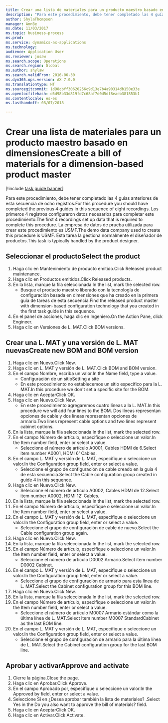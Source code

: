 ```yaml
--- 
title: Crear una lista de materiales para un producto maestro basado en dimensiones
description: "Para este procedimiento, debe tener completado las 4 guías anteriores de esta secuencia de ocho registros."
author: ShylaThompson
manager: AnnBe
ms.date: 11/03/2017
ms.topic: business-process
ms.prod: 
ms.service: dynamics-ax-applications
ms.technology: 
audience: Application User
ms.reviewer: josaw
ms.search.scope: Operations
ms.search.region: Global
ms.author: shylaw
ms.search.validFrom: 2016-06-30
ms.dyn365.ops.version: AX 7.0.0
ms.translationtype: HT
ms.sourcegitcommit: 1d98cbff30620256c9d13e7b4a90314db150e33e
ms.openlocfilehash: d6d98b33d819fd7c68af7d0d5df8eaeb381853b1
ms.contentlocale: es-es
ms.lasthandoff: 08/07/2018

---
```

# <a name="create-a-bill-of-materials-for-a-dimension-based-product-master"></a><span data-ttu-id="b02ab-103">Crear una lista de materiales para un producto maestro basado en dimensiones</span><span class="sxs-lookup"><span data-stu-id="b02ab-103">Create a bill of materials for a dimension-based product master</span></span>

[!include [task guide banner](../../includes/task-guide-banner.md)]

<span data-ttu-id="b02ab-104">Para este procedimiento, debe tener completado las 4 guías anteriores de esta secuencia de ocho registros.</span><span class="sxs-lookup"><span data-stu-id="b02ab-104">For this procedure you should have completed the previous 4 guides in this sequence of eight recordings.</span></span> <span data-ttu-id="b02ab-105">Los primeros 4 registros configuraron datos necesarios para completar este procedimiento.</span><span class="sxs-lookup"><span data-stu-id="b02ab-105">The first 4 recordings set up data that is required to complete this procedure.</span></span> <span data-ttu-id="b02ab-106">La empresa de datos de prueba utilizada para crear este procedimiento es USMF.</span><span class="sxs-lookup"><span data-stu-id="b02ab-106">The demo data company used to create this procedure is USMF.</span></span> <span data-ttu-id="b02ab-107">Esta tarea la gestiona normalmente el diseñador de productos.</span><span class="sxs-lookup"><span data-stu-id="b02ab-107">This task is typically handled by the product designer.</span></span>


## <a name="select-the-product"></a><span data-ttu-id="b02ab-108">Seleccionar el producto</span><span class="sxs-lookup"><span data-stu-id="b02ab-108">Select the product</span></span>
1. <span data-ttu-id="b02ab-109">Haga clic en Mantenimiento de producto emitido.</span><span class="sxs-lookup"><span data-stu-id="b02ab-109">Click Released product maintenance.</span></span>
2. <span data-ttu-id="b02ab-110">Haga clic en Productos emitidos.</span><span class="sxs-lookup"><span data-stu-id="b02ab-110">Click Released products.</span></span>
3. <span data-ttu-id="b02ab-111">En la lista, marque la fila seleccionada.</span><span class="sxs-lookup"><span data-stu-id="b02ab-111">In the list, mark the selected row.</span></span>
    * <span data-ttu-id="b02ab-112">Busque el producto maestro liberado con la tecnología de configuración basada en dimensiones que ha creado en la primera guía de tareas de esta secuencia.</span><span class="sxs-lookup"><span data-stu-id="b02ab-112">Find the released product master with dimension-based configuration technology that you created in the first task guide in this sequence.</span></span>  
4. <span data-ttu-id="b02ab-113">En el panel de acciones, haga clic en Ingeniero.</span><span class="sxs-lookup"><span data-stu-id="b02ab-113">On the Action Pane, click Engineer.</span></span>
5. <span data-ttu-id="b02ab-114">Haga clic en Versiones de L. MAT.</span><span class="sxs-lookup"><span data-stu-id="b02ab-114">Click BOM versions.</span></span>

## <a name="create-new-bom-and-bom-version"></a><span data-ttu-id="b02ab-115">Crear una L. MAT y una versión de L. MAT nuevas</span><span class="sxs-lookup"><span data-stu-id="b02ab-115">Create new BOM and BOM version</span></span>
1. <span data-ttu-id="b02ab-116">Haga clic en Nuevo.</span><span class="sxs-lookup"><span data-stu-id="b02ab-116">Click New.</span></span>
2. <span data-ttu-id="b02ab-117">Haga clic en L. MAT y versión de L. MAT.</span><span class="sxs-lookup"><span data-stu-id="b02ab-117">Click BOM and BOM version.</span></span>
3. <span data-ttu-id="b02ab-118">En el campo Nombre, escriba un valor.</span><span class="sxs-lookup"><span data-stu-id="b02ab-118">In the Name field, type a value.</span></span>
    * <span data-ttu-id="b02ab-119">Configuración de un sitio</span><span class="sxs-lookup"><span data-stu-id="b02ab-119">Setting a site</span></span>  
    * <span data-ttu-id="b02ab-120">En este procedimiento no establecemos un sitio específico para la L. MAT.</span><span class="sxs-lookup"><span data-stu-id="b02ab-120">In this procedure we don't set a specific site for the BOM.</span></span>  
4. <span data-ttu-id="b02ab-121">Haga clic en Aceptar</span><span class="sxs-lookup"><span data-stu-id="b02ab-121">Click OK.</span></span>
5. <span data-ttu-id="b02ab-122">Haga clic en Nuevo.</span><span class="sxs-lookup"><span data-stu-id="b02ab-122">Click New.</span></span>
    * <span data-ttu-id="b02ab-123">En este procedimiento agregaremos cuatro líneas a la L. MAT.</span><span class="sxs-lookup"><span data-stu-id="b02ab-123">In this procedure we will add four lines to the BOM.</span></span> <span data-ttu-id="b02ab-124">Dos líneas representan opciones de cable y dos líneas representan opciones de armario.</span><span class="sxs-lookup"><span data-stu-id="b02ab-124">Two lines represent cable options and two lines represent cabinet options.</span></span>  
6. <span data-ttu-id="b02ab-125">En la lista, marque la fila seleccionada.</span><span class="sxs-lookup"><span data-stu-id="b02ab-125">In the list, mark the selected row.</span></span>
7. <span data-ttu-id="b02ab-126">En el campo Número de artículo, especifique o seleccione un valor.</span><span class="sxs-lookup"><span data-stu-id="b02ab-126">In the Item number field, enter or select a value.</span></span>
    * <span data-ttu-id="b02ab-127">Seleccione el número de artículo A0001, Cables HDMI de 6.</span><span class="sxs-lookup"><span data-stu-id="b02ab-127">Select item number A0001, HDMI 6' Cables.</span></span>  
8. <span data-ttu-id="b02ab-128">En el campo L. MAT y versión de L. MAT, especifique o seleccione un valor.</span><span class="sxs-lookup"><span data-stu-id="b02ab-128">In the Configuration group field, enter or select a value.</span></span>
    * <span data-ttu-id="b02ab-129">Seleccione el grupo de configuración de cable creado en la guía 4 de esta secuencia.</span><span class="sxs-lookup"><span data-stu-id="b02ab-129">Select the Cable configuration group created in guide 4 in this sequence.</span></span>  
9. <span data-ttu-id="b02ab-130">Haga clic en Nuevo.</span><span class="sxs-lookup"><span data-stu-id="b02ab-130">Click New.</span></span>
    * <span data-ttu-id="b02ab-131">Seleccione el número de artículo A0002, Cables HDMI de 12.</span><span class="sxs-lookup"><span data-stu-id="b02ab-131">Select item number A0002, HDMI 12' Cables.</span></span>  
10. <span data-ttu-id="b02ab-132">En la lista, marque la fila seleccionada.</span><span class="sxs-lookup"><span data-stu-id="b02ab-132">In the list, mark the selected row.</span></span>
11. <span data-ttu-id="b02ab-133">En el campo Número de artículo, especifique o seleccione un valor.</span><span class="sxs-lookup"><span data-stu-id="b02ab-133">In the Item number field, enter or select a value.</span></span>
12. <span data-ttu-id="b02ab-134">En el campo L. MAT y versión de L. MAT, especifique o seleccione un valor.</span><span class="sxs-lookup"><span data-stu-id="b02ab-134">In the Configuration group field, enter or select a value.</span></span>
    * <span data-ttu-id="b02ab-135">Seleccione el grupo de configuración de cable de nuevo.</span><span class="sxs-lookup"><span data-stu-id="b02ab-135">Select the Cable configuration group again.</span></span>  
13. <span data-ttu-id="b02ab-136">Haga clic en Nuevo.</span><span class="sxs-lookup"><span data-stu-id="b02ab-136">Click New.</span></span>
14. <span data-ttu-id="b02ab-137">En la lista, marque la fila seleccionada.</span><span class="sxs-lookup"><span data-stu-id="b02ab-137">In the list, mark the selected row.</span></span>
15. <span data-ttu-id="b02ab-138">En el campo Número de artículo, especifique o seleccione un valor.</span><span class="sxs-lookup"><span data-stu-id="b02ab-138">In the Item number field, enter or select a value.</span></span>
    * <span data-ttu-id="b02ab-139">Seleccione el número de artículo D0002 Armario.</span><span class="sxs-lookup"><span data-stu-id="b02ab-139">Select item number D0002 Cabinet.</span></span>  
16. <span data-ttu-id="b02ab-140">En el campo L. MAT y versión de L. MAT, especifique o seleccione un valor.</span><span class="sxs-lookup"><span data-stu-id="b02ab-140">In the Configuration group field, enter or select a value.</span></span>
    * <span data-ttu-id="b02ab-141">Seleccione el grupo de configuración de armario para esta línea de L. MAT.</span><span class="sxs-lookup"><span data-stu-id="b02ab-141">Select the Cabinet configuration group for this BOM line.</span></span>  
17. <span data-ttu-id="b02ab-142">Haga clic en Nuevo.</span><span class="sxs-lookup"><span data-stu-id="b02ab-142">Click New.</span></span>
18. <span data-ttu-id="b02ab-143">En la lista, marque la fila seleccionada.</span><span class="sxs-lookup"><span data-stu-id="b02ab-143">In the list, mark the selected row.</span></span>
19. <span data-ttu-id="b02ab-144">En el campo Número de artículo, especifique o seleccione un valor.</span><span class="sxs-lookup"><span data-stu-id="b02ab-144">In the Item number field, enter or select a value.</span></span>
    * <span data-ttu-id="b02ab-145">Seleccione el número de artículo M0007 Armario estándar como la última línea de L. MAT.</span><span class="sxs-lookup"><span data-stu-id="b02ab-145">Select Item number M0007 StandardCabinet as the last BOM line.</span></span>  
20. <span data-ttu-id="b02ab-146">En el campo L. MAT y versión de L. MAT, especifique o seleccione un valor.</span><span class="sxs-lookup"><span data-stu-id="b02ab-146">In the Configuration group field, enter or select a value.</span></span>
    * <span data-ttu-id="b02ab-147">Seleccione el grupo de configuración de armario para la última línea de L. MAT.</span><span class="sxs-lookup"><span data-stu-id="b02ab-147">Select the Cabinet configuration group for the last BOM line.</span></span>  

## <a name="approve-and-activate"></a><span data-ttu-id="b02ab-148">Aprobar y activar</span><span class="sxs-lookup"><span data-stu-id="b02ab-148">Approve and activate</span></span>
1. <span data-ttu-id="b02ab-149">Cierre la página.</span><span class="sxs-lookup"><span data-stu-id="b02ab-149">Close the page.</span></span>
2. <span data-ttu-id="b02ab-150">Haga clic en Aprobar.</span><span class="sxs-lookup"><span data-stu-id="b02ab-150">Click Approve.</span></span>
3. <span data-ttu-id="b02ab-151">En el campo Aprobado por, especifique o seleccione un valor.</span><span class="sxs-lookup"><span data-stu-id="b02ab-151">In the Approved by field, enter or select a value.</span></span>
4. <span data-ttu-id="b02ab-152">Seleccione Sí en ¿Desea aprobar también la lista de materiales? .</span><span class="sxs-lookup"><span data-stu-id="b02ab-152">Select Yes in the Do you also want to approve the bill of materials? field.</span></span>
5. <span data-ttu-id="b02ab-153">Haga clic en Aceptar</span><span class="sxs-lookup"><span data-stu-id="b02ab-153">Click OK.</span></span>
6. <span data-ttu-id="b02ab-154">Haga clic en Activar.</span><span class="sxs-lookup"><span data-stu-id="b02ab-154">Click Activate.</span></span>


